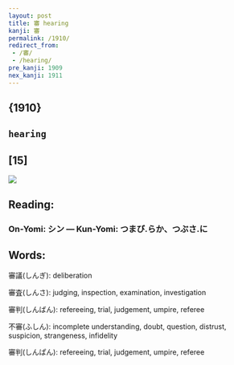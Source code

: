 ```yaml
---
layout: post
title: 審 hearing
kanji: 審
permalink: /1910/
redirect_from:
 - /審/
 - /hearing/
pre_kanji: 1909
nex_kanji: 1911
---
```


## {1910}

## `hearing`

## [15]

<div class="stroke"><img src="E5AFA9.png" /></div>

## Reading:

### On-Yomi: シン &mdash; Kun-Yomi: つまび.らか、つぶさ.に

## Words:

審議(しんぎ): deliberation

審査(しんさ): judging, inspection, examination, investigation

審判(しんばん): refereeing, trial, judgement, umpire, referee

不審(ふしん): incomplete understanding, doubt, question, distrust, suspicion, strangeness, infidelity

審判(しんぱん): refereeing, trial, judgement, umpire, referee
